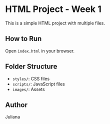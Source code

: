 # HTML Project - Week 1

This is a simple HTML project with multiple files.

## How to Run
Open `index.html` in your browser.

## Folder Structure
- `styles/`: CSS files
- `scripts/`: JavaScript files
- `images/`: Assets

## Author
Juliana
